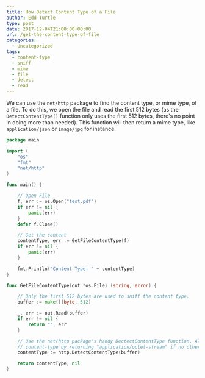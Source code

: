 ```yaml
---
title: How Detect Content Type of a File
author: Edd Turtle
type: post
date: 2017-12-04T21:00:00+00:00
url: /get-the-content-type-of-file
categories:
  - Uncategorized
tags:
  - content-type
  - sniff
  - mime
  - file
  - detect
  - read
---
```


We can use the `net/http` package to find the content type, or mime type, of a file. To do this, we open the file and read the first 512 bytes (as the `DetectContentType()` function only uses the first 512 bytes, there's no point in doing more than needed). This function will then return a mime type, like `application/json` or `image/jpg` for instance.

<!--more-->

```go
package main

import (
    "os"
    "fmt"
    "net/http"
)

func main() {

    // Open File
    f, err := os.Open("test.pdf")
    if err != nil {
        panic(err)
    }
    defer f.Close()

    // Get the content
    contentType, err := GetFileContentType(f)
    if err != nil {
        panic(err)
    }

    fmt.Println("Content Type: " + contentType)
}

func GetFileContentType(out *os.File) (string, error) {

    // Only the first 512 bytes are used to sniff the content type.
    buffer := make([]byte, 512)

    _, err := out.Read(buffer)
    if err != nil {
        return "", err
    }

    // Use the net/http package's handy DectectContentType function. Always returns a valid 
    // content-type by returning "application/octet-stream" if no others seemed to match.
    contentType := http.DetectContentType(buffer)

    return contentType, nil
}
```